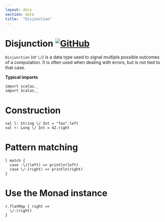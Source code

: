 ```yaml
---
layout: docs
section: data
title:  "Disjunction"
---
```


# Disjunction [![GitHub](../img/github.png)](https://github.com/scalaz/scalaz/blob/series/7.3.x/core/src/main/scala/scalaz/Either.scala)

`Disjunction` (or `\/`) is a data type used to signal multiple possible outcomes of a computation.
It is often used when dealing with errors, but is not tied to that case.

**Typical imports**

```tut:silent
import scalaz._
import Scalaz._
```

# Construction

```tut
val l: String \/ Int = "foo".left
val r: Long \/ Int = 42.right
```

# Pattern matching

```tut
l match {
  case -\/(left) => println(left)
  case \/-(right) => println(right)
}
```

# Use the Monad instance

```tut
r.flatMap { right =>
  \/-(right)
}
```

